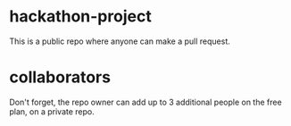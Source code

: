 # hackathon-project
This is a public repo where anyone can make a pull request.

# collaborators
Don't forget, the repo owner can add up to 3 additional people on the free plan, on a private repo.
